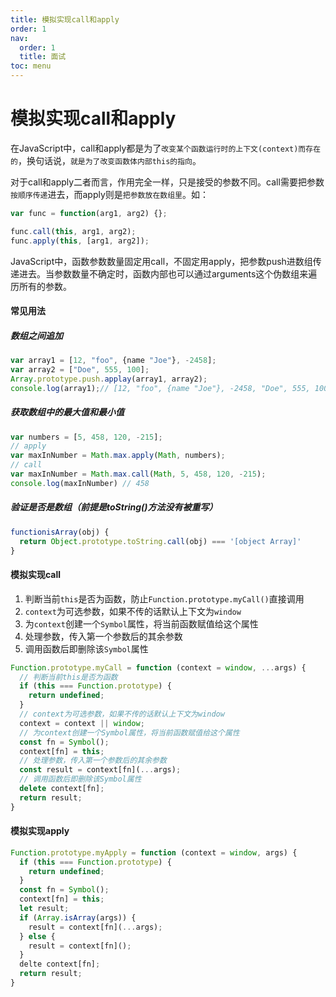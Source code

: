 ```yaml
---
title: 模拟实现call和apply
order: 1
nav:
  order: 1
  title: 面试
toc: menu
---
```


# 模拟实现call和apply

在JavaScript中，call和apply都是为了`改变某个函数运行时的上下文(context)而存在的`，换句话说，`就是为了改变函数体内部this的指向`。

对于call和apply二者而言，作用完全一样，只是接受的参数不同。call需要把参数`按顺序传递`进去，而apply则是`把参数放在数组里`。如：

```js
var func = function(arg1, arg2) {};

func.call(this, arg1, arg2);
func.apply(this, [arg1, arg2]);
```

JavaScript中，函数参数数量固定用call，不固定用apply，把参数push进数组传递进去。当参数数量不确定时，函数内部也可以通过arguments这个伪数组来遍历所有的参数。

#### 常见用法

##### 数组之间追加

```js
var array1 = [12, "foo", {name "Joe"}, -2458];
var array2 = ["Doe", 555, 100];
Array.prototype.push.applay(array1, array2);
console.log(array1);// [12, "foo", {name "Joe"}, -2458, "Doe", 555, 100]
```

##### 获取数组中的最大值和最小值

```js
var numbers = [5, 458, 120, -215];
// apply
var maxInNumber = Math.max.apply(Math, numbers); 
// call
var maxInNumber = Math.max.call(Math, 5, 458, 120, -215);
console.log(maxInNumber) // 458
```

##### 验证是否是数组（前提是toString()方法没有被重写）

```js
functionisArray(obj) {
  return Object.prototype.toString.call(obj) === '[object Array]'
}
```



#### 模拟实现call

1. 判断当前`this`是否为函数，防止`Function.prototype.myCall()`直接调用
2. `context`为可选参数，如果不传的话默认上下文为`window`
3. 为`context`创建一个`Symbol`属性，将当前函数赋值给这个属性
4. 处理参数，传入第一个参数后的其余参数
5. 调用函数后即删除该`Symbol`属性

```js
Function.prototype.myCall = function (context = window, ...args) {
  // 判断当前this是否为函数
  if (this === Function.prototype) {
    return undefined;
  }
  // context为可选参数，如果不传的话默认上下文为window
  context = context || window;
  // 为context创建一个Symbol属性，将当前函数赋值给这个属性
  const fn = Symbol();
  context[fn] = this;
  // 处理参数，传入第一个参数后的其余参数
  const result = context[fn](...args);
  // 调用函数后即删除该Symbol属性
  delete context[fn];
  return result;
}
```

#### 模拟实现apply

```js
Function.prototype.myApply = function (context = window, args) {
  if (this === Function.prototype) {
    return undefined;
  }
  const fn = Symbol();
  context[fn] = this;
  let result;
  if (Array.isArray(args)) {
    result = context[fn](...args);
  } else {
    result = context[fn]();
  }
  delte context[fn];
  return result;
}
```

